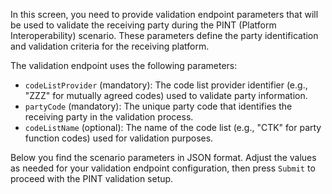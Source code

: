 In this screen, you need to provide validation endpoint parameters that will be used to validate the receiving party
during the PINT (Platform Interoperability) scenario. These parameters define the party identification and validation
criteria for the receiving platform.

The validation endpoint uses the following parameters:

* `codeListProvider` (mandatory): The code list provider identifier (e.g., "ZZZ" for mutually agreed codes) used to
  validate party information.
* `partyCode` (mandatory): The unique party code that identifies the receiving party in the validation process.
* `codeListName` (optional): The name of the code list (e.g., "CTK" for party function codes) used for validation
  purposes.

Below you find the scenario parameters in JSON format. Adjust the values as needed for your validation endpoint
configuration, then press `Submit` to proceed with the PINT validation setup.

